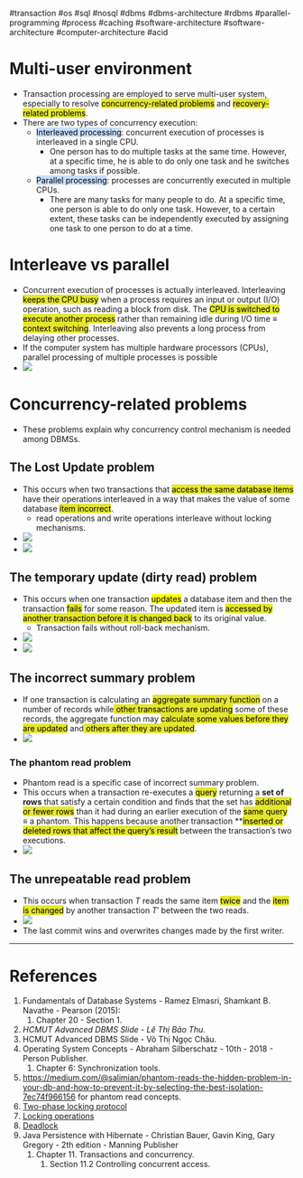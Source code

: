 #transaction #os #sql #nosql #dbms #dbms-architecture #rdbms #parallel-programming #process #caching #software-architecture #software-architecture #computer-architecture  #acid 

# Multi-user environment
- Transaction processing are employed to serve multi-user system, especially to resolve <mark style="background: #e4e62d;">concurrency-related problems</mark> and <mark style="background: #e4e62d;">recovery-related problems</mark>.
- There are two types of concurrency execution:
	- <mark style="background: #ADCCFFA6;">Interleaved processing</mark>: concurrent execution of processes is interleaved in a single CPU.
		- One person has to do multiple tasks at the same time. However, at a specific time, he is able to do only one task and he switches among tasks if possible.
	- <mark style="background: #ADCCFFA6;">Parallel processing</mark>: processes are concurrently executed in multiple CPUs.
		- There are many tasks for many people to do. At a specific time, one person is able to do only one task. However, to a certain extent, these tasks can be independently executed by assigning one task to one person to do at a time.
# Interleave vs parallel
- Concurrent execution of processes is actually interleaved. Interleaving <mark style="background: #e4e62d;">keeps the CPU busy</mark> when a process requires an input or output (I/O) operation, such as reading a block from disk. The <mark style="background: #e4e62d;">CPU is switched to execute another process</mark> rather than remaining idle during I/O time $\equiv$ <mark style="background: #e4e62d;">context switching</mark>. Interleaving also prevents a long process from delaying other processes.
- If the computer system has multiple hardware processors (CPUs), parallel processing of multiple processes is possible
- ![](Pasted%20image%2020241208132240.png)
# Concurrency-related problems
- These problems explain why concurrency control mechanism is needed among DBMSs.
## The Lost Update problem
- This occurs when two transactions that <mark style="background: #e4e62d;">access the same database items</mark> have their operations interleaved in a way that makes the value of some database <mark style="background: #e4e62d;">item incorrect</mark>.
	- read operations and write operations interleave without locking mechanisms.
- ![](Pasted%20image%2020241208125218.png)
- ![](Pasted%20image%2020250525160231.png)
## The temporary update (dirty read) problem
- This occurs when one transaction <mark class="hltr-yellow">updates</mark> a database item and then the transaction <mark style="background: #e4e62d;">fails</mark> for some reason. The updated item is <mark style="background: #e4e62d;">accessed by another transaction before it is changed back</mark> to its original value.
	- Transaction fails without roll-back mechanism.
- ![](Pasted%20image%2020241208125731.png)
- ![](Pasted%20image%2020250525160256.png)
## The incorrect summary problem
- If one transaction is calculating an <mark style="background: #e4e62d;">aggregate summary function</mark> on a number of records while<mark style="background: #e4e62d;"> other transactions are updating</mark> some of these records, the aggregate function may <mark style="background: #e4e62d;">calculate some values before they are updated</mark> and<mark style="background: #e4e62d;"> others after they are updated</mark>.
- ![](Pasted%20image%2020241208131512.png)
### The phantom read problem
- Phantom read is a specific case of incorrect summary problem.
-  This occurs when a transaction re-executes a <mark style="background: #e4e62d;">query</mark> returning a **set of rows** that satisfy a certain condition and finds that the set has <mark style="background: #e4e62d;">additional or fewer rows</mark> than it had during an earlier execution of the <mark style="background: #e4e62d;">same query</mark> $\equiv$ a phantom. This happens because another transaction **<mark style="background: #e4e62d;">inserted or deleted rows that affect the query’s result</mark> between the transaction’s two executions.
- ![](Pasted%20image%2020250525160742.png)
## The unrepeatable read problem
- This occurs when transaction $T$ reads the same item <mark style="background: #e4e62d;">twice</mark> and the <mark style="background: #e4e62d;">item is changed</mark> by another transaction $T'$ between the two reads.
- ![](Pasted%20image%2020250525160309.png)
- The last commit wins and overwrites changes made by the first writer.

--- 
# References
1. Fundamentals of Database Systems - Ramez Elmasri, Shamkant B. Navathe - Pearson (2015):
	1. Chapter 20 - Section 1.
2. *HCMUT Advanced DBMS Slide - Lê Thị Bảo Thu.*
3. HCMUT Advanced DBMS Slide - Võ Thị Ngọc Châu.
4. Operating System Concepts - Abraham Silberschatz - 10th - 2018 - Person Publisher.
	1. Chapter 6: Synchronization tools.
5. https://medium.com/@salimian/phantom-reads-the-hidden-problem-in-your-db-and-how-to-prevent-it-by-selecting-the-best-isolation-7ec74f966156 for phantom read concepts.
6. [Two-phase locking protocol](Two-phase%20locking%20protocol.md)
7. [Locking operations](Locking%20operations.md)
8. [Deadlock](dbms/transaction/acid/concurrency-control/Deadlock.md)
9. Java Persistence with Hibernate - Christian Bauer, Gavin King, Gary Gregory - 2th edition - Manning Publisher
	1. Chapter 11. Transactions and concurrency.
		1. Section 11.2 Controlling concurrent access.

